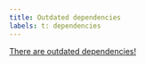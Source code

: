 ```yaml
---
title: Outdated dependencies
labels: t: dependencies
---
```

[There are outdated dependencies!](https://github.com/JabRef/jabref/actions?query=is%3Afailure+workflow%3A%22Check+dependencies%22) 
